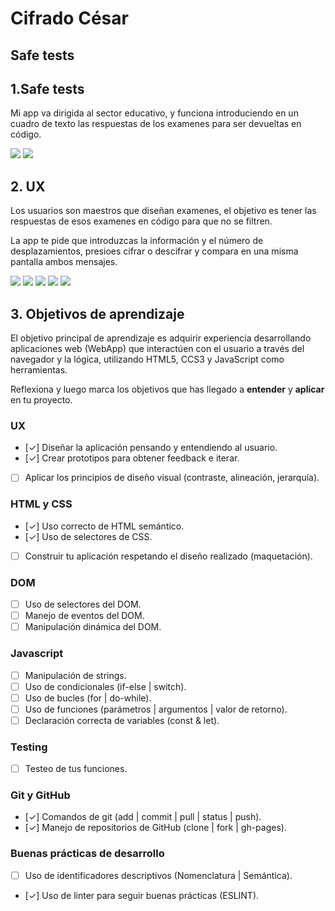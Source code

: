 
  # Cifrado César

## Safe tests

## 1.Safe tests


Mi app va dirigida al sector educativo, y funciona introduciendo en un cuadro de texto las respuestas de los examenes para ser devueltas en código.
 
<img src="imagenesreadme/introSafetests.png">
<img src= "imagenesreadme/pantalla2.png">


## 2. UX

Los usuarios son maestros que diseñan examenes, el objetivo es tener las respuestas de esos examenes en código para que no se filtren.

La app te pide que introduzcas la información y el número de desplazamientos, presioes cifrar o descifrar y compara en una misma pantalla ambos mensajes.

<img src= "imagenesreadme/sketch.jpeg">
<img src= "imagenesreadme/sketch2.jpeg">
<img src= "imagenesreadme/sketch3.jpeg">
<img src= "imagenesreadme/prototipo1.jpeg">
<img src= "imagenesreadme/prototipo2.jpeg">


## 3. Objetivos de aprendizaje

El objetivo principal de aprendizaje es adquirir experiencia desarrollando
aplicaciones web (WebApp) que interactúen con el usuario a través del navegador
y la lógica, utilizando HTML5, CCS3 y JavaScript como herramientas.

Reflexiona y luego marca los objetivos que has llegado a **entender** y **aplicar** en tu proyecto.

### UX

- [✓] Diseñar la aplicación pensando y entendiendo al usuario.
- [✓] Crear prototipos para obtener feedback e iterar.
- [ ] Aplicar los principios de diseño visual (contraste, alineación, jerarquía).

### HTML y CSS

- [✓] Uso correcto de HTML semántico.
- [✓] Uso de selectores de CSS.
- [ ] Construir tu aplicación respetando el diseño realizado (maquetación).

### DOM

- [ ] Uso de selectores del DOM.
- [ ] Manejo de eventos del DOM.
- [ ] Manipulación dinámica del DOM.

### Javascript

- [ ] Manipulación de strings.
- [ ] Uso de condicionales (if-else | switch).
- [ ] Uso de bucles (for | do-while).    
- [ ] Uso de funciones (parámetros | argumentos | valor de retorno).
- [ ] Declaración correcta de variables (const & let).

### Testing
- [ ] Testeo de tus funciones.

### Git y GitHub
- [✓] Comandos de git (add | commit | pull | status | push).
- [✓] Manejo de repositorios de GitHub (clone | fork | gh-pages).

### Buenas prácticas de desarrollo
- [ ] Uso de identificadores descriptivos (Nomenclatura | Semántica).
- [✓] Uso de linter para seguir buenas prácticas (ESLINT).









